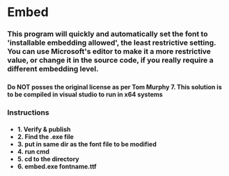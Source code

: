 # Embed
<h3>This program will quickly and automatically set the font to 'installable embedding allowed', the least restrictive setting. You can use Microsoft's editor to make it a more restrictive value, or change it in the source code, if you really require a different embedding level.<h3>


<h4> Do NOT posses the original license as per Tom Murphy 7. This solution is to be compiled in visual studio to run in x64 systems<h4>

<h3>Instructions</h3>
<h4>
<ul>

<li>1. Verify & publish</li>
<li>2. Find the .exe file</li>
<li>3. put in same dir as the font file to be modified</li>
<li>4. run cmd</li>
<li>5. cd to the directory</li>
<li>6. embed.exe fontname.ttf</li>

</ul>
</h4>
